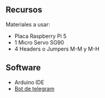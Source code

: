 ## Recursos
Materiales a usar:
* Placa Raspberry Pi 5
* 1 Micro Servo SG90
* 4 Headers o Jumpers M-M y M-H
  
## Software
* Arduino IDE
* [Bot de telegram](https://web.telegram.org/k/#@BotFather)
